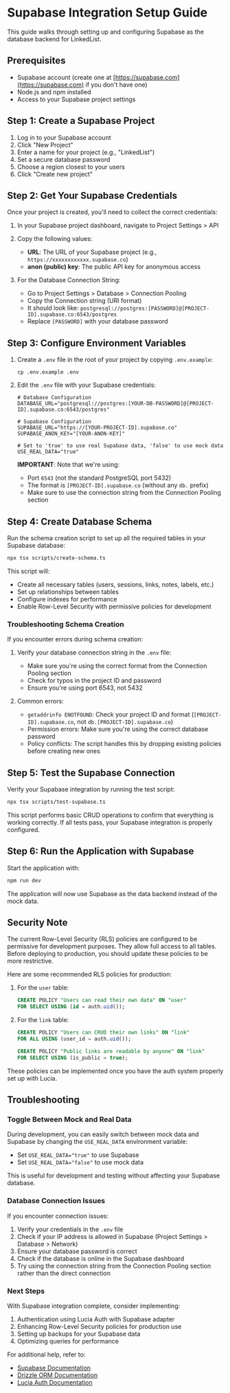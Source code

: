 # Supabase Integration Setup Guide

This guide walks through setting up and configuring Supabase as the database backend for LinkedList.

## Prerequisites

- Supabase account (create one at [https://supabase.com](https://supabase.com) if you don't have one)
- Node.js and npm installed
- Access to your Supabase project settings

## Step 1: Create a Supabase Project

1. Log in to your Supabase account
2. Click "New Project"
3. Enter a name for your project (e.g., "LinkedList")
4. Set a secure database password
5. Choose a region closest to your users
6. Click "Create new project"

## Step 2: Get Your Supabase Credentials

Once your project is created, you'll need to collect the correct credentials:

1. In your Supabase project dashboard, navigate to Project Settings > API
2. Copy the following values:
   - **URL**: The URL of your Supabase project (e.g., `https://xxxxxxxxxxxx.supabase.co`)
   - **anon (public) key**: The public API key for anonymous access

3. For the Database Connection String:
   - Go to Project Settings > Database > Connection Pooling
   - Copy the Connection string (URI format)
   - It should look like: `postgresql://postgres:[PASSWORD]@[PROJECT-ID].supabase.co:6543/postgres`
   - Replace `[PASSWORD]` with your database password

## Step 3: Configure Environment Variables

1. Create a `.env` file in the root of your project by copying `.env.example`:
   ```
   cp .env.example .env
   ```

2. Edit the `.env` file with your Supabase credentials:
   ```
   # Database Configuration
   DATABASE_URL="postgresql://postgres:[YOUR-DB-PASSWORD]@[PROJECT-ID].supabase.co:6543/postgres"

   # Supabase Configuration
   SUPABASE_URL="https://[YOUR-PROJECT-ID].supabase.co"
   SUPABASE_ANON_KEY="[YOUR-ANON-KEY]"

   # Set to 'true' to use real Supabase data, 'false' to use mock data
   USE_REAL_DATA="true"
   ```

   **IMPORTANT**: Note that we're using:
   - Port `6543` (not the standard PostgreSQL port 5432)
   - The format is `[PROJECT-ID].supabase.co` (without any `db.` prefix)
   - Make sure to use the connection string from the Connection Pooling section

## Step 4: Create Database Schema

Run the schema creation script to set up all the required tables in your Supabase database:

```bash
npx tsx scripts/create-schema.ts
```

This script will:
- Create all necessary tables (users, sessions, links, notes, labels, etc.)
- Set up relationships between tables
- Configure indexes for performance
- Enable Row-Level Security with permissive policies for development

### Troubleshooting Schema Creation

If you encounter errors during schema creation:

1. Verify your database connection string in the `.env` file:
   - Make sure you're using the correct format from the Connection Pooling section
   - Check for typos in the project ID and password
   - Ensure you're using port 6543, not 5432

2. Common errors:
   - `getaddrinfo ENOTFOUND`: Check your project ID and format (`[PROJECT-ID].supabase.co`, not `db.[PROJECT-ID].supabase.co`)
   - Permission errors: Make sure you're using the correct database password
   - Policy conflicts: The script handles this by dropping existing policies before creating new ones

## Step 5: Test the Supabase Connection

Verify your Supabase integration by running the test script:

```bash
npx tsx scripts/test-supabase.ts
```

This script performs basic CRUD operations to confirm that everything is working correctly. If all tests pass, your Supabase integration is properly configured.

## Step 6: Run the Application with Supabase

Start the application with:

```bash
npm run dev
```

The application will now use Supabase as the data backend instead of the mock data.

## Security Note

The current Row-Level Security (RLS) policies are configured to be permissive for development purposes. They allow full access to all tables. Before deploying to production, you should update these policies to be more restrictive.

Here are some recommended RLS policies for production:

1. For the `user` table:
   ```sql
   CREATE POLICY "Users can read their own data" ON "user"
   FOR SELECT USING (id = auth.uid());
   ```

2. For the `link` table:
   ```sql
   CREATE POLICY "Users can CRUD their own links" ON "link"
   FOR ALL USING (user_id = auth.uid());
   
   CREATE POLICY "Public links are readable by anyone" ON "link"
   FOR SELECT USING (is_public = true);
   ```

These policies can be implemented once you have the auth system properly set up with Lucia.

## Troubleshooting

### Toggle Between Mock and Real Data

During development, you can easily switch between mock data and Supabase by changing the `USE_REAL_DATA` environment variable:

- Set `USE_REAL_DATA="true"` to use Supabase
- Set `USE_REAL_DATA="false"` to use mock data

This is useful for development and testing without affecting your Supabase database.

### Database Connection Issues

If you encounter connection issues:

1. Verify your credentials in the `.env` file
2. Check if your IP address is allowed in Supabase (Project Settings > Database > Network)
3. Ensure your database password is correct
4. Check if the database is online in the Supabase dashboard
5. Try using the connection string from the Connection Pooling section rather than the direct connection

### Next Steps

With Supabase integration complete, consider implementing:

1. Authentication using Lucia Auth with Supabase adapter
2. Enhancing Row-Level Security policies for production use
3. Setting up backups for your Supabase data
4. Optimizing queries for performance

For additional help, refer to:
- [Supabase Documentation](https://supabase.com/docs)
- [Drizzle ORM Documentation](https://orm.drizzle.team/docs/overview)
- [Lucia Auth Documentation](https://lucia-auth.com/)